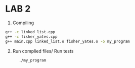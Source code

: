 # LAB 2

1. Compiling
```bash
g++ -c linked_list.cpp
g++ -c fisher_yates.cpp 
g++ main.cpp linked_list.o fisher_yates.o -o my_program
```

2. Run complied files/ Run tests
```bash
      ./my_program
```
